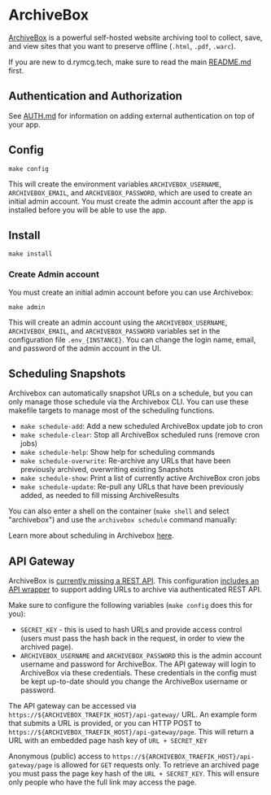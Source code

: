 # ArchiveBox

[ArchiveBox](https://github.com/archivebox/archivebox) is a powerful self-hosted
website archiving tool to collect, save, and view sites that you want to
preserve offline (`.html`, `.pdf`, `.warc`).

If you are new to d.rymcg.tech, make sure to read the main
[README.md](../README.md) first.

## Authentication and Authorization

See [AUTH.md](../AUTH.md) for information on adding external authentication on
top of your app.

## Config

`make config`

This will create the environment variables `ARCHIVEBOX_USERNAME`,
`ARCHIVEBOX_EMAIL`, and `ARCHIVEBOX_PASSWORD`, which are used to create an
initial admin account. You must create the admin account after the app is
installed before you will be able to use the app. 

## Install

`make install`

### Create Admin account

You must create an initial admin account before you can use Archivebox:

`make admin`

This will create an admin account using the `ARCHIVEBOX_USERNAME`,
`ARCHIVEBOX_EMAIL`, and `ARCHIVEBOX_PASSWORD` variables set in the configuration
file `.env_{INSTANCE}`. You can change the login name, email, and password of
the admin account in the UI.

## Scheduling Snapshots

Archivebox can automatically snapshot URLs on a schedule, but you can only
manage those schedule via the Archivebox CLI. You can use these makefile targets
to manage most of the scheduling functions.
- `make schedule-add`: Add a new scheduled ArchiveBox update job to cron
- `make schedule-clear`: Stop all ArchiveBox scheduled runs (remove cron jobs)
- `make schedule-help`: Show help for scheduling commands
- `make schedule-overwrite`: Re-archive any URLs that have been previously
  archived, overwriting existing Snapshots
- `make schedule-show`: Print a list of currently active ArchiveBox cron jobs
- `make schedule-update`: Re-pull any URLs that have been previously added, as
  needed to fill missing ArchiveResults
	
 You can also enter a shell on the container (`make shell` and select
 "archivebox") and use the `archivebox schedule` command manually:
 
 Learn more about scheduling in Archivebox
 [here](https://github.com/ArchiveBox/ArchiveBox/wiki/Scheduled-Archiving).

## API Gateway

ArchiveBox is [currently missing a REST
API](https://github.com/ArchiveBox/ArchiveBox/issues/496). This configuration
[includes an API wrapper](https://github.com/enigmacurry/archivebox-api-gateway) to
support adding URLs to archive via authenticated REST API.

Make sure to configure the following variables (`make config` does this for
you):

 * `SECRET_KEY` - this is used to hash URLs and provide access control (users
   must pass the hash back in the request, in order to view the archived page).
 * `ARCHIVEBOX_USERNAME` and `ARCHIVEBOX_PASSWORD` this is the admin account
   username and password for ArchiveBox. The API gateway will login to
   ArchiveBox via these credentials. These credentials in the config must be
   kept up-to-date should you change the ArchiveBox username or password.

The API gateway can be accessed via
`https://${ARCHIVEBOX_TRAEFIK_HOST}/api-gateway/` URL. An example form that
submits a URL is provided, or you can HTTP POST to
`https://${ARCHIVEBOX_TRAEFIK_HOST}/api-gateway/page`. This will return a URL with an embedded page hash key of `URL + SECRET_KEY`

Anonymous (public) access to
`https://${ARCHIVEBOX_TRAEFIK_HOST}/api-gateway/page` is allowed for `GET`
requests only. To retrieve an archived page you must pass the page key hash of
the `URL + SECRET_KEY`. This will ensure only people who have the full link may
access the page.
